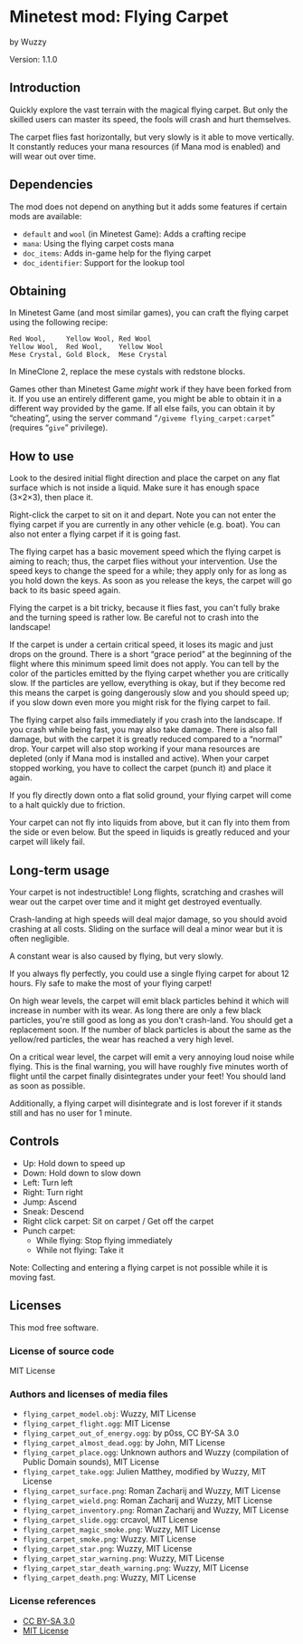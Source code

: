# Minetest mod: Flying Carpet
by Wuzzy

Version: 1.1.0

## Introduction
Quickly explore the vast terrain with the magical flying carpet. But only the skilled users can master its speed, the fools will crash and hurt themselves.

The carpet flies fast horizontally, but very slowly is it able to move vertically. It constantly reduces your mana resources (if Mana mod is enabled) and will wear out over time.

## Dependencies
The mod does not depend on anything but it adds some features if certain mods
are available:

* `default` and `wool` (in Minetest Game): Adds a crafting recipe
* `mana`: Using the flying carpet costs mana
* `doc_items`: Adds in-game help for the flying carpet
* `doc_identifier`: Support for the lookup tool

Obtaining
---------
In Minetest Game (and most similar games), you can craft the flying carpet using the
following recipe:

    Red Wool,     Yellow Wool, Red Wool
    Yellow Wool,  Red Wool,    Yellow Wool
    Mese Crystal, Gold Block,  Mese Crystal

In MineClone 2, replace the mese cystals with redstone blocks.

Games other than Minetest Game *might* work if they have been forked from it.
If you use an entirely different game, you might be able to obtain it in a different
way provided by the game. If all else fails, you can obtain it by “cheating”, using
the server command “`/giveme flying_carpet:carpet`” (requires “`give`” privilege).

## How to use
Look to the desired initial flight direction and place the carpet on any flat surface which is not inside a liquid. Make sure it has enough space (3×2×3), then place it.

Right-click the carpet to sit on it and depart. Note you can not enter the flying carpet if you are currently in any other vehicle (e.g. boat).
You can also not enter a flying carpet if it is going fast.

The flying carpet has a basic movement speed which the flying carpet is aiming to reach; thus, the carpet flies without your intervention. Use the speed keys to change the speed for a while; they apply only for as long as you hold down the keys. As soon as you release the keys, the carpet will go back to its basic speed again.

Flying the carpet is a bit tricky, because it flies fast, you can't fully brake and the turning speed is rather low. Be careful not to crash into the landscape!

If the carpet is under a certain critical speed, it loses its magic and just drops on the ground.
There is a short “grace period” at the beginning of the flight where this minimum speed limit does not apply.
You can tell by the color of the particles emitted by the flying carpet whether you are critically slow. If the particles are yellow, everything is okay,
but if they become red this means the carpet is going dangerously slow and you should speed up; if you slow down even more you might risk for the flying carpet
to fail.

The flying carpet also fails immediately if you crash into the landscape.
If you crash while being fast, you may also take damage. There is also fall damage, but with the carpet it is greatly reduced compared to a “normal” drop.
Your carpet will also stop working if your mana resources are depleted (only if Mana mod is installed and active).
When your carpet stopped working, you have to collect the carpet (punch it) and place it again.

If you fly directly down onto a flat solid ground, your flying carpet will come to a halt quickly due to
friction.

Your carpet can not fly into liquids from above, but it can fly into them from the side or even below.
But the speed in liquids is greatly reduced and your carpet will likely fail.

## Long-term usage
Your carpet is not indestructible! Long flights, scratching and crashes will wear out the carpet over
time and it might get destroyed eventually.

Crash-landing at high speeds will deal major damage, so you should avoid crashing at all costs.
Sliding on the surface will deal a minor wear but it is often negligible.

A constant wear is also caused by flying, but very slowly.

If you always fly perfectly, you could use a single flying carpet for about 12 hours. Fly safe to make
the most of your flying carpet!

On high wear levels, the carpet will emit black particles behind it which will increase in number
with its wear. As long there are only a few black particles, you're still good as long as you don't
crash-land. You should get a replacement soon. If the number of black particles is about the
same as the yellow/red particles, the wear has reached a very high level.

On a critical wear level, the carpet will emit a very annoying loud noise while flying. This is the final
warning, you will have roughly five minutes worth of flight until the carpet finally disintegrates under
your feet! You should land as soon as possible.

Additionally, a flying carpet will disintegrate and is lost forever if it stands still and has no user
for 1 minute.

## Controls
* Up: Hold down to speed up
* Down: Hold down to slow down
* Left: Turn left
* Right: Turn right
* Jump: Ascend
* Sneak: Descend
* Right click carpet: Sit on carpet / Get off the carpet
* Punch carpet:
    * While flying: Stop flying immediately
    * While not flying: Take it

Note: Collecting and entering a flying carpet is not possible while it is moving fast.

## Licenses
This mod free software.

### License of source code
MIT License

### Authors and licenses of media files
- `flying_carpet_model.obj`: Wuzzy, MIT License
- `flying_carpet_flight.ogg`: MIT License
- `flying_carpet_out_of_energy.ogg`: by p0ss, CC BY-SA 3.0
- `flying_carpet_almost_dead.ogg`: by John, MIT License
- `flying_carpet_place.ogg`: Unknown authors and Wuzzy (compilation of Public Domain sounds), MIT License
- `flying_carpet_take.ogg`: Julien Matthey, modified by Wuzzy, MIT License
- `flying_carpet_surface.png`: Roman Zacharij and Wuzzy, MIT License
- `flying_carpet_wield.png`: Roman Zacharij and Wuzzy, MIT License
- `flying_carpet_inventory.png`: Roman Zacharij and Wuzzy, MIT License
- `flying_carpet_slide.ogg`: crcavol, MIT License
- `flying_carpet_magic_smoke.png`: Wuzzy, MIT License
- `flying_carpet_smoke.png`: Wuzzy. MIT License
- `flying_carpet_star.png`: Wuzzy, MIT License
- `flying_carpet_star_warning.png`: Wuzzy, MIT License
- `flying_carpet_star_death_warning.png`: Wuzzy, MIT License
- `flying_carpet_death.png`: Wuzzy, MIT License

### License references
* [CC BY-SA 3.0](https://creativecommons.org/licenses/by-sa/3.0/)
* [MIT License](https://mit-license.org/)
